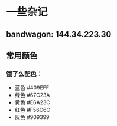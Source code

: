 # 一些杂记



## bandwagon: 144.34.223.30



##  常用颜色

### 饿了么配色： 

- 蓝色  #409EFF
- 绿色  #67C23A
- 黄色  #E6A23C
- 红色  #F56C6C
- 灰色  #909399





